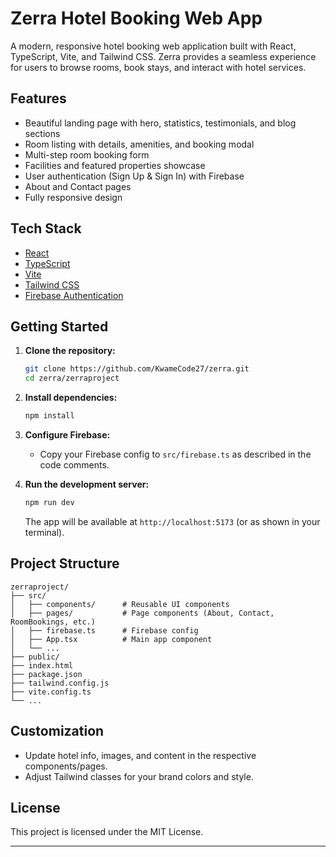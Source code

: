 # Zerra Hotel Booking Web App

A modern, responsive hotel booking web application built with React, TypeScript, Vite, and Tailwind CSS. Zerra provides a seamless experience for users to browse rooms, book stays, and interact with hotel services.

## Features

- Beautiful landing page with hero, statistics, testimonials, and blog sections
- Room listing with details, amenities, and booking modal
- Multi-step room booking form
- Facilities and featured properties showcase
- User authentication (Sign Up & Sign In) with Firebase
- About and Contact pages
- Fully responsive design

## Tech Stack

- [React](https://react.dev/)
- [TypeScript](https://www.typescriptlang.org/)
- [Vite](https://vitejs.dev/)
- [Tailwind CSS](https://tailwindcss.com/)
- [Firebase Authentication](https://firebase.google.com/products/auth)

## Getting Started

1. **Clone the repository:**
	```bash
	git clone https://github.com/KwameCode27/zerra.git
	cd zerra/zerraproject
	```

2. **Install dependencies:**
	```bash
	npm install
	```

3. **Configure Firebase:**
	- Copy your Firebase config to `src/firebase.ts` as described in the code comments.

4. **Run the development server:**
	```bash
	npm run dev
	```
	The app will be available at `http://localhost:5173` (or as shown in your terminal).

## Project Structure

```
zerraproject/
├── src/
│   ├── components/      # Reusable UI components
│   ├── pages/           # Page components (About, Contact, RoomBookings, etc.)
│   ├── firebase.ts      # Firebase config
│   ├── App.tsx          # Main app component
│   └── ...
├── public/
├── index.html
├── package.json
├── tailwind.config.js
├── vite.config.ts
└── ...
```

## Customization
- Update hotel info, images, and content in the respective components/pages.
- Adjust Tailwind classes for your brand colors and style.

## License

This project is licensed under the MIT License.

---
